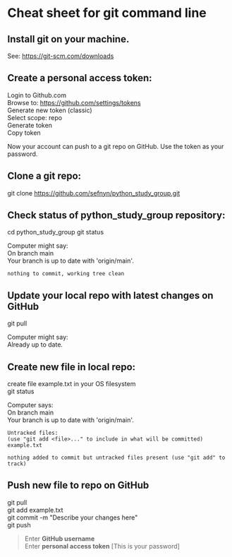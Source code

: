 # Cheat sheet for git command line


## Install git on your machine.
See:  <https://git-scm.com/downloads>


## Create a personal access token:
  Login to Github.com  
  Browse to: <https://github.com/settings/tokens>  
  Generate new token (classic)  
  Select scope:  repo  
  Generate token  
  Copy token  

Now your account can push to a git repo on GitHub.  Use the token as your password.



## Clone a git repo:
  git clone https://github.com/sefnyn/python_study_group.git


## Check status of python_study_group repository:
  cd python_study_group
  git status 

  Computer might say:  
    On branch main  
    Your branch is up to date with 'origin/main'.

    nothing to commit, working tree clean


## Update your local repo with latest changes on GitHub
  git pull

  Computer might say:  
    Already up to date.


## Create new file in local repo:
  create file example.txt in your OS filesystem  
  git status

  Computer says:  
    On branch main  
    Your branch is up to date with 'origin/main'.  

    Untracked files:  
    (use "git add <file>..." to include in what will be committed)  
  	example.txt  

    nothing added to commit but untracked files present (use "git add" to track)

## Push new file to repo on GitHub

  git pull  
  git add example.txt  
  git commit -m "Describe your changes here"  
  git push  
>Enter **GitHub username**  
>Enter **personal access token**  [This is your password]  

